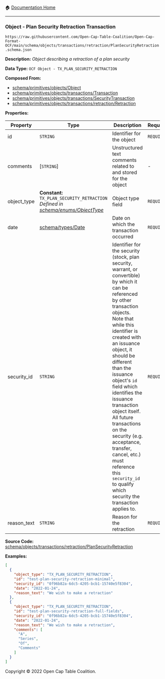 :house: [Documentation Home](../../../../../README.md)

---

### Object - Plan Security Retraction Transaction

`https://raw.githubusercontent.com/Open-Cap-Table-Coalition/Open-Cap-Format-OCF/main/schema/objects/transactions/retraction/PlanSecurityRetraction.schema.json`

**Description:** _Object describing a retraction of a plan security_

**Data Type:** `OCF Object - TX_PLAN_SECURITY_RETRACTION`

**Composed From:**

- [schema/primitives/objects/Object](../../../primitives/objects/Object.md)
- [schema/primitives/objects/transactions/Transaction](../../../primitives/objects/transactions/Transaction.md)
- [schema/primitives/objects/transactions/SecurityTransaction](../../../primitives/objects/transactions/SecurityTransaction.md)
- [schema/primitives/objects/transactions/retraction/Retraction](../../../primitives/objects/transactions/retraction/Retraction.md)

**Properties:**

| Property    | Type                                                                                                                 | Description                                                                                                                                                                                                                                                                                                                                                                                                                                                                                                 | Required   |
| ----------- | -------------------------------------------------------------------------------------------------------------------- | ----------------------------------------------------------------------------------------------------------------------------------------------------------------------------------------------------------------------------------------------------------------------------------------------------------------------------------------------------------------------------------------------------------------------------------------------------------------------------------------------------------- | ---------- |
| id          | `STRING`                                                                                                             | Identifier for the object                                                                                                                                                                                                                                                                                                                                                                                                                                                                                   | `REQUIRED` |
| comments    | [`STRING`]                                                                                                           | Unstructured text comments related to and stored for the object                                                                                                                                                                                                                                                                                                                                                                                                                                             | -          |
| object_type | **Constant:** `TX_PLAN_SECURITY_RETRACTION`</br>_Defined in [schema/enums/ObjectType](../../../enums/ObjectType.md)_ | Object type field                                                                                                                                                                                                                                                                                                                                                                                                                                                                                           | `REQUIRED` |
| date        | [schema/types/Date](../../../types/Date.md)                                                                          | Date on which the transaction occurred                                                                                                                                                                                                                                                                                                                                                                                                                                                                      | `REQUIRED` |
| security_id | `STRING`                                                                                                             | Identifier for the security (stock, plan security, warrant, or convertible) by which it can be referenced by other transaction objects. Note that while this identifier is created with an issuance object, it should be different than the issuance object's `id` field which identifies the issuance transaction object itself. All future transactions on the security (e.g. acceptance, transfer, cancel, etc.) must reference this `security_id` to qualify which security the transaction applies to. | `REQUIRED` |
| reason_text | `STRING`                                                                                                             | Reason for the retraction                                                                                                                                                                                                                                                                                                                                                                                                                                                                                   | `REQUIRED` |

**Source Code:** [schema/objects/transactions/retraction/PlanSecurityRetraction](../../../../../../schema/objects/transactions/retraction/PlanSecurityRetraction.schema.json)

**Examples:**

```json
[
  {
    "object_type": "TX_PLAN_SECURITY_RETRACTION",
    "id": "test-plan-security-retraction-minimal",
    "security_id": "0f96b82a-6dc5-4205-bcb1-15740e5f8304",
    "date": "2022-01-24",
    "reason_text": "We wish to make a retraction"
  },
  {
    "object_type": "TX_PLAN_SECURITY_RETRACTION",
    "id": "test-plan-security-retraction-full-fields",
    "security_id": "0f96b82a-6dc5-4205-bcb1-15740e5f8304",
    "date": "2022-01-24",
    "reason_text": "We wish to make a retraction",
    "comments": [
      "A",
      "Series",
      "Of",
      "Comments"
    ]
  }
]
```

Copyright © 2022 Open Cap Table Coalition.
